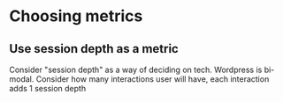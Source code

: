 # Choosing metrics


## Use session depth as a metric

Consider "session depth" as a way of deciding on tech. Wordpress is bi-modal. Consider how many interactions user will have, each interaction adds 1 session depth


